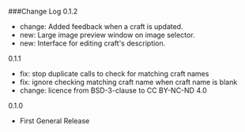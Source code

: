 ###Change Log
0.1.2
- change: Added feedback when a craft is updated.
- new: Large image preview window on image selector.
- new: Interface for editing craft's description.

0.1.1
- fix: stop duplicate calls to check for matching craft names
- fix: ignore checking matching craft name when craft name is blank
- change: licence from BSD-3-clause to CC BY-NC-ND 4.0

0.1.0    
- First General Release
